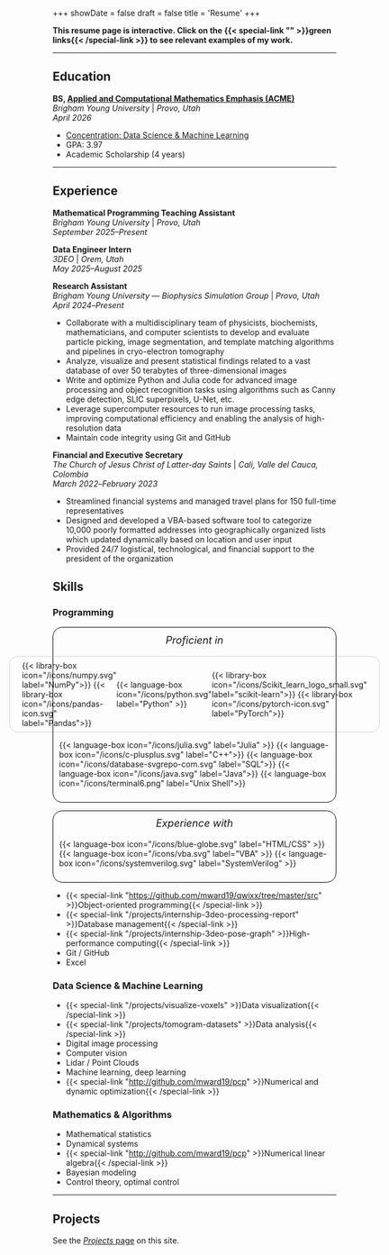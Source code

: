 +++
showDate = false
draft = false
title = 'Resume'
+++

<!-- *I'm looking for an internship in the summer of 2025! Contact me via email at* me@matthewward.info *or through the* [Contact](/contact) *page on this site.* -->

<b>This resume page is interactive. Click on the {{< special-link "" >}}green links{{< /special-link >}} to see relevant examples of my work.</b>

<hr>

## Education

**BS, [Applied and Computational Mathematics Emphasis (ACME)](https://acme.byu.edu)**\
*Brigham Young University* | *Provo, Utah\
April 2026*
- [Concentration: Data Science & Machine Learning](https://acme.byu.edu/data-science-and-machine-learning)
- GPA: 3.97
- Academic Scholarship (4 years)

<hr>

## Experience
**Mathematical Programming Teaching Assistant**\
*Brigham Young University* | *Provo, Utah*\
*September 2025&ndash;Present*

**Data Engineer Intern**\
*3DEO* | *Orem, Utah*\
*May 2025&ndash;August 2025*

**Research Assistant**\
*Brigham Young University* &mdash; *Biophysics Simulation Group* | *Provo, Utah*\
*April 2024*&ndash;*Present*

- Collaborate with a multidisciplinary team of physicists, biochemists, mathematicians, and computer scientists to
develop and evaluate particle picking, image segmentation, and template matching algorithms and pipelines in cryo-electron tomography
- Analyze, visualize and present statistical findings related to a vast database of over 50 terabytes of three-dimensional
images
- Write and optimize Python and Julia code for advanced image processing and object recognition tasks using
algorithms such as Canny edge detection, SLIC superpixels, U-Net, etc.
- Leverage supercomputer resources to run image processing tasks, improving computational efficiency and enabling
the analysis of high-resolution data
- Maintain code integrity using Git and GitHub

**Financial and Executive Secretary**\
*The Church of Jesus Christ of Latter-day Saints* | *Cali, Valle del Cauca, Colombia*\
*March 2022*&ndash;*February 2023*

- Streamlined financial systems and managed travel plans for 150 full-time representatives
- Designed and developed a VBA-based software tool to categorize 10,000 poorly formatted addresses into
geographically organized lists which updated dynamically based on location and user input
- Provided 24/7 logistical, technological, and financial support to the president of the organization

## Skills

### Programming
<div class="tech-box">
    <i style="font-size: 1.3em; margin-bottom: 1em;">Proficient in</i>
    <div style="display: flex; justify-content: center; align-items: center; margin-bottom: 1em; border-color: rgba(150, 150, 150, 0.4); border-style: solid; border-width: 1px; border-radius: 1em; padding: 0.5em 1.5em;">
        <div style="display: flex; flex-wrap: wrap; justify-content: center;">
            {{< library-box icon="/icons/numpy.svg" label="NumPy">}}
            {{< library-box icon="/icons/pandas-icon.svg" label="Pandas">}}
        </div>
        {{< language-box icon="/icons/python.svg" label="Python" >}}
        <div style="display: flex; flex-wrap: wrap; justify-content: center;">
            {{< library-box icon="/icons/Scikit_learn_logo_small.svg" label="scikit-learn">}}
            {{< library-box icon="/icons/pytorch-icon.svg" label="PyTorch">}}
        </div>
    </div>
    <div style="display: flex; flex-wrap: wrap; justify-content: center; margin-bottom: 1em;">
        {{< language-box icon="/icons/julia.svg" label="Julia" >}}
        {{< language-box icon="/icons/c-plusplus.svg" label="C++">}}
        {{< language-box icon="/icons/database-svgrepo-com.svg" label="SQL">}}
        {{< language-box icon="/icons/java.svg" label="Java">}}
        {{< language-box icon="/icons/terminal6.png" label="Unix Shell">}}
    </div>
</div>

<div class="tech-box">
    <i style="font-size: 1.3em; margin-bottom: 1em;">Experience with</i>
    <div style="display: flex; flex-wrap: wrap; justify-content: center; margin-bottom: 1em;">
        {{< language-box icon="/icons/blue-globe.svg" label="HTML/CSS" >}}
        {{< language-box icon="/icons/vba.svg" label="VBA" >}}
        {{< language-box icon="/icons/systemverilog.svg" label="SystemVerilog" >}}
    </div>
</div>

<style>
    .tech-box {
        background-color: transparent;
        border-radius: 1.2em;
        border-color: black;
        border-style: solid;
        border-width: 1px;
        padding: 0.75em;
        display: flex;
        flex-direction: column;
        align-items: center;
        margin: 1em 0;
    }
    .dark .tech-box {
        background-color: rgb(80, 80, 100);
        border-width: 0;
    }
</style>

- {{< special-link "https://github.com/mward19/qwixx/tree/master/src" >}}Object-oriented programming{{< /special-link >}}
- {{< special-link "/projects/internship-3deo-processing-report" >}}Database management{{< /special-link >}}
- {{< special-link "/projects/internship-3deo-pose-graph" >}}High-performance computing{{< /special-link >}}
- Git / GitHub
- Excel

### Data Science & Machine Learning
- {{< special-link "/projects/visualize-voxels" >}}Data visualization{{< /special-link >}}
- {{< special-link "/projects/tomogram-datasets" >}}Data analysis{{< /special-link >}}
- Digital image processing
- Computer vision
- Lidar / Point Clouds
- Machine learning, deep learning
- {{< special-link "http://github.com/mward19/pcp" >}}Numerical and dynamic optimization{{< /special-link >}}

### Mathematics & Algorithms
- Mathematical statistics
- Dynamical systems
- {{< special-link "http://github.com/mward19/pcp" >}}Numerical linear algebra{{< /special-link >}}
- Bayesian modeling
- Control theory, optimal control

<hr>

## Projects
See the [*Projects* page](/projects) on this site.